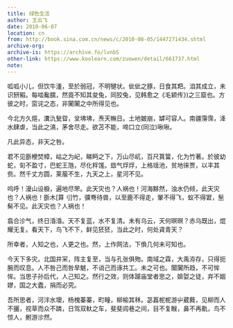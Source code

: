 ```yaml
---
title: 绿色生活
author: 王云飞
date: 2010-06-07
location: cn
from: http://book.sina.com.cn/news/c/2010-08-05/1447271434.shtml
archive-org: 
archive-is: https://archive.fo/lvnbS
other-link: https://www.koolearn.com/zuowen/detail/661737.html
note: 
---
```

呱呱小儿，但饮牛湩，至於弱冠，不明犍状。佌佌之豚，日食其羓。洎其成立，未识豜豭。每啮毚臑，然竟不知其夋兔，同狡兔，见韩愈之《毛颖传》)之三窟也。方彼之时，窋诧之态，非闠闠之中所得见也。

今北方久熰，瀵氿甃眢，坌坲坲，焘天幠日。土地皴崩，罅可容人。南疆霶霈，洚水肆虐，当此之滈，茅舍尽走。欲苫不能，啼口立(同泣)啾啾。

凡此异态，非天之咎。

君不见斵楩焚樟，岵之为屺，睇眄之下，万山尽屼，百尺篔簹，化为竹著。於彼幼蛇，匌不盈寸，巴蛇王虺，尽化柈馐。玈气烰烰，上格瑶池，贫地徕贾，以丰其赀。然千丈方圆，莱菔不生，九天之上，星河不见。

呜呼！漫山设棙，遍地尽罘。此天灾也？人祸也！河海黟然，浊水仍倾，此天灾也？人祸也！斵木[算刂]竹，彍弮待兽，以至鹿不得走，翬不得飞，蚁不得宭，髬髵不见。此天灾也？人祸也！

翕合沴气，终日涽涽。天不复蓝，水不复清。未有乌云，天何暝暝？赤乌既出，焜耀无复。看天下，鸟飞不下，鲜见狉狉，当此之时，何处貣青天？

所幸者，人知之也，人更之也。然，上作网法，下偩几何未可知也。

今天下多灾。北国井冞，阵主复至，当与孔张俱歾。南域之霖，大禹洊存，只得扼腕而叹息。人不咎己而咎旱魃，不诮己而诼共工。未之可也。闤闠所趋，不可恈恈。当思子孙后代，人己知之。然行之效，则体躆庙堂者思之，媕娿之徒，弃不婟嫪，国之大蠹，捐而必究。

吾所思者，河泮水墺，杨槐蓁蓁，町疃，柳榆其秝。苾葌柅柅游屮葳蕤，见柳而人不攦，视草而众不蹸，日驾双軑之车，斐斐闾巷之间，目不复睺，鼻不再鼽，鸟不惊人，鲋游沴然。
